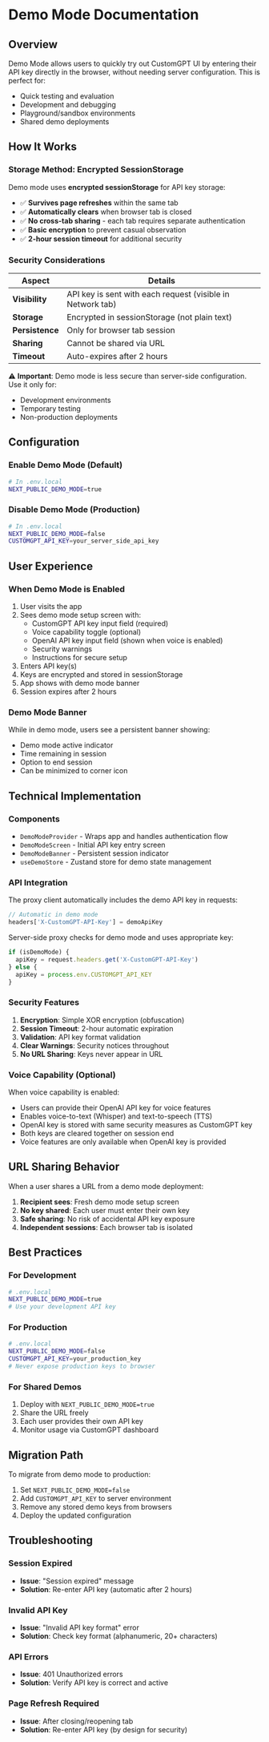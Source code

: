 # Demo Mode Documentation

## Overview

Demo Mode allows users to quickly try out CustomGPT UI by entering their API key directly in the browser, without needing server configuration. This is perfect for:

- Quick testing and evaluation
- Development and debugging
- Playground/sandbox environments
- Shared demo deployments

## How It Works

### Storage Method: Encrypted SessionStorage

Demo mode uses **encrypted sessionStorage** for API key storage:

- ✅ **Survives page refreshes** within the same tab
- ✅ **Automatically clears** when browser tab is closed
- ✅ **No cross-tab sharing** - each tab requires separate authentication
- ✅ **Basic encryption** to prevent casual observation
- ✅ **2-hour session timeout** for additional security

### Security Considerations

| Aspect | Details |
|--------|---------|
| **Visibility** | API key is sent with each request (visible in Network tab) |
| **Storage** | Encrypted in sessionStorage (not plain text) |
| **Persistence** | Only for browser tab session |
| **Sharing** | Cannot be shared via URL |
| **Timeout** | Auto-expires after 2 hours |

⚠️ **Important**: Demo mode is less secure than server-side configuration. Use it only for:
- Development environments
- Temporary testing
- Non-production deployments

## Configuration

### Enable Demo Mode (Default)

```bash
# In .env.local
NEXT_PUBLIC_DEMO_MODE=true
```

### Disable Demo Mode (Production)

```bash
# In .env.local
NEXT_PUBLIC_DEMO_MODE=false
CUSTOMGPT_API_KEY=your_server_side_api_key
```

## User Experience

### When Demo Mode is Enabled

1. User visits the app
2. Sees demo mode setup screen with:
   - CustomGPT API key input field (required)
   - Voice capability toggle (optional)
   - OpenAI API key input field (shown when voice is enabled)
   - Security warnings
   - Instructions for secure setup
3. Enters API key(s)
4. Keys are encrypted and stored in sessionStorage
5. App shows with demo mode banner
6. Session expires after 2 hours

### Demo Mode Banner

While in demo mode, users see a persistent banner showing:
- Demo mode active indicator
- Time remaining in session
- Option to end session
- Can be minimized to corner icon

## Technical Implementation

### Components

- `DemoModeProvider` - Wraps app and handles authentication flow
- `DemoModeScreen` - Initial API key entry screen
- `DemoModeBanner` - Persistent session indicator
- `useDemoStore` - Zustand store for demo state management

### API Integration

The proxy client automatically includes the demo API key in requests:

```typescript
// Automatic in demo mode
headers['X-CustomGPT-API-Key'] = demoApiKey
```

Server-side proxy checks for demo mode and uses appropriate key:

```typescript
if (isDemoMode) {
  apiKey = request.headers.get('X-CustomGPT-API-Key')
} else {
  apiKey = process.env.CUSTOMGPT_API_KEY
}
```

### Security Features

1. **Encryption**: Simple XOR encryption (obfuscation)
2. **Session Timeout**: 2-hour automatic expiration
3. **Validation**: API key format validation
4. **Clear Warnings**: Security notices throughout
5. **No URL Sharing**: Keys never appear in URL

### Voice Capability (Optional)

When voice capability is enabled:
- Users can provide their OpenAI API key for voice features
- Enables voice-to-text (Whisper) and text-to-speech (TTS)
- OpenAI key is stored with same security measures as CustomGPT key
- Both keys are cleared together on session end
- Voice features are only available when OpenAI key is provided

## URL Sharing Behavior

When a user shares a URL from a demo mode deployment:

1. **Recipient sees**: Fresh demo mode setup screen
2. **No key shared**: Each user must enter their own key
3. **Safe sharing**: No risk of accidental API key exposure
4. **Independent sessions**: Each browser tab is isolated

## Best Practices

### For Development

```bash
# .env.local
NEXT_PUBLIC_DEMO_MODE=true
# Use your development API key
```

### For Production

```bash
# .env.local
NEXT_PUBLIC_DEMO_MODE=false
CUSTOMGPT_API_KEY=your_production_key
# Never expose production keys to browser
```

### For Shared Demos

1. Deploy with `NEXT_PUBLIC_DEMO_MODE=true`
2. Share the URL freely
3. Each user provides their own API key
4. Monitor usage via CustomGPT dashboard

## Migration Path

To migrate from demo mode to production:

1. Set `NEXT_PUBLIC_DEMO_MODE=false`
2. Add `CUSTOMGPT_API_KEY` to server environment
3. Remove any stored demo keys from browsers
4. Deploy the updated configuration

## Troubleshooting

### Session Expired
- **Issue**: "Session expired" message
- **Solution**: Re-enter API key (automatic after 2 hours)

### Invalid API Key
- **Issue**: "Invalid API key format" error
- **Solution**: Check key format (alphanumeric, 20+ characters)

### API Errors
- **Issue**: 401 Unauthorized errors
- **Solution**: Verify API key is correct and active

### Page Refresh Required
- **Issue**: After closing/reopening tab
- **Solution**: Re-enter API key (by design for security)